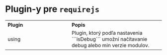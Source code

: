 # Plugin-y pre ```requirejs```

<table border="0" cellpadding="3" cellspacing="0" width="100%">
    <tr>
        <th align="left" width="190">
            Plugin
        </th>
        <th align="left">
            Popis
        </th>
    </tr>
	<tr>
        <td>
            using
        </td>
        <td>
            Plugin, ktorý podľa nastavenia ```isDebug``` umožní načítavanie debug alebo min verzie
			modulov.
        </td>
    </tr>	
</table>
